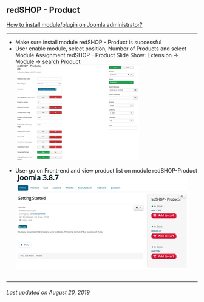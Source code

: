 ## redSHOP - Product

[How to install module/plugin on Joomla administrator?](chapters/module-redshop/install-module-plugin.md)

<hr>

<ul>
<li>Make sure install module redSHOP - Product is successful </li>

<li>User enable module, select position, Number of Products and select Module Assignment redSHOP - Product Slide Show: Extension → Module → search Product </li>
<img src="./manual/en-US/chapters/module-redshop/img/img52.png" class="example"/><br><br>

<li>User go on Front-end and view product list on module redSHOP-Product </li>
<img src="./manual/en-US/chapters/module-redshop/img/img53.png" class="example"/><br><br>
</ul>

<hr>

<h6>Last updated on August 20, 2019</h6>
